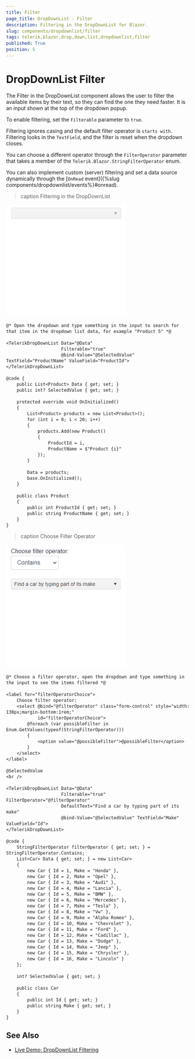 ```yaml
---
title: Filter
page_title: DropDownList - Filter
description: Filtering in the DropDownList for Blazor.
slug: components/dropdownlist/filter
tags: telerik,blazor,drop,down,list,dropdownlist,filter
published: True
position: 5
---
```


# DropDownList Filter

The Filter in the DropDownList component allows the user to filter the available items by their text, so they can find the one they need faster. It is an input shown at the top of the dropdown popup.

To enable filtering, set the `Filterable` parameter to `true`.

Filtering ignores casing and the default filter operator is `starts with`. Filtering looks in the `TextField`, and the filter is reset when the dropdown closes.

You can choose a different operator through the `FilterOperator` parameter that takes a member of the `Telerik.Blazor.StringFilterOperator` enum.

You can also implement custom (server) filtering and set a data source dynamically through the [`OnRead` event]({%slug components/dropdownlist/events%}#onread).

>caption Filtering in the DropDownList

![dropdownlist filtering gif](images/dropdownlist-filtering-basic.gif)

````CSHTML
@* Open the dropdown and type something in the input to search for that item in the dropdown list data, for example "Product 5" *@

<TelerikDropDownList Data="@Data"
                     Filterable="true"
                     @bind-Value="@SelectedValue" TextField="ProductName" ValueField="ProductId">
</TelerikDropDownList>

@code {
    public List<Product> Data { get; set; }
    public int? SelectedValue { get; set; }

    protected override void OnInitialized()
    {
        List<Product> products = new List<Product>();
        for (int i = 0; i < 20; i++)
        {
            products.Add(new Product()
            {
                ProductId = i,
                ProductName = $"Product {i}"
            });
        }

        Data = products;
        base.OnInitialized();
    }

    public class Product
    {
        public int ProductId { get; set; }
        public string ProductName { get; set; }
    }
}
````
>caption Choose Filter Operator

![dropdownlist choose filter operator gif](images/dropdownlist-choose-filter-operator.gif)

````CSHTML
@* Choose a filter operator, open the dropdown and type something in the input to see the items filtered *@

<label for="filterOperatorChoice">
    Choose filter operator:
    <select @bind="@filterOperator" class="form-control" style="width: 130px;margin-bottom:1rem;"
            id="filterOperatorChoice">
        @foreach (var possibleFilter in Enum.GetValues(typeof(StringFilterOperator)))
        {
            <option value="@possibleFilter">@possibleFilter</option>
        }
    </select>
</label>

@SelectedValue
<br />

<TelerikDropDownList Data="@Data"
                     Filterable="true" FilterOperator="@filterOperator"
                     DefaultText="Find a car by typing part of its make"
                     @bind-Value="@SelectedValue" TextField="Make" ValueField="Id">
</TelerikDropDownList>

@code {
    StringFilterOperator filterOperator { get; set; } = StringFilterOperator.Contains;
    List<Car> Data { get; set; } = new List<Car>
    {
        new Car { Id = 1, Make = "Honda" },
        new Car { Id = 2, Make = "Opel" },
        new Car { Id = 3, Make = "Audi" },
        new Car { Id = 4, Make = "Lancia" },
        new Car { Id = 5, Make = "BMW" },
        new Car { Id = 6, Make = "Mercedes" },
        new Car { Id = 7, Make = "Tesla" },
        new Car { Id = 8, Make = "Vw" },
        new Car { Id = 9, Make = "Alpha Romeo" },
        new Car { Id = 10, Make = "Chevrolet" },
        new Car { Id = 11, Make = "Ford" },
        new Car { Id = 12, Make = "Cadillac" },
        new Car { Id = 13, Make = "Dodge" },
        new Car { Id = 14, Make = "Jeep" },
        new Car { Id = 15, Make = "Chrysler" },
        new Car { Id = 16, Make = "Lincoln" }
    };

    int? SelectedValue { get; set; }

    public class Car
    {
        public int Id { get; set; }
        public string Make { get; set; }
    }
}
````

## See Also

  * [Live Demo: DropDownList Filtering](https://demos.telerik.com/blazor-ui/dropdownlist/filtering)